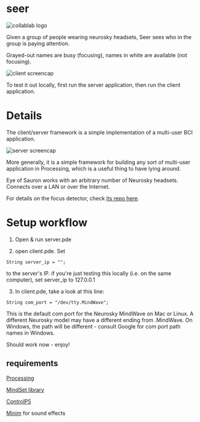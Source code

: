 # seer

![collablab logo](http://collablab.northwestern.edu/images/logo_horiz.png)

Given a group of people wearing neurosky headsets, Seer sees who in the group is paying attention.

Grayed-out names are busy (focusing), names in white are available (not focusing).

![client screencap](http://cosmopol.is/sauron/client.png)

To test it out locally, first run the server application, then run the client application.

# Details
The client/server framework is a simple implementation of a multi-user BCI application. 

![server screencap](http://cosmopol.is/sauron/server.png)

More generally, it is a simple framework for building any sort of multi-user application in Processing, which is a useful thing to have lying around.

Eye of Sauron works with an arbitrary number of Neurosky headsets. Connects over a LAN or over the Internet.

For details on the focus detector, check [its repo here](https://github.com/csmpls/focus-detector).

# Setup workflow

1. Open & run server.pde

2. open client.pde. Set

~~~
String server_ip = "";
~~~

to the server's IP. if you're just testing this locally (i.e. on the same computer), set server_ip to 127.0.0.1

3. In client.pde, take a look at this line:

~~~
String com_port = "/dev/tty.MindWave";
~~~

This is the default com port for the Neurosky MindWave on Mac or Linux. A different Neurosky model may have a different ending from .MindWave. On Windows, the path will be different - consult Google for com port path names in Windows.

Should work now - enjoy!

## requirements
[Processing](http://processing.org)

[MindSet library](http://addi.tv/mindset/)

[ControlP5](http://www.sojamo.de/libraries/controlP5/)

[Minim](http://code.compartmental.net/tools/minim/) for sound effects
